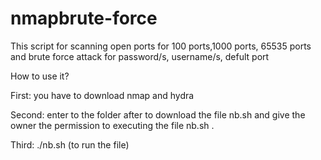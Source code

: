 # nmapbrute-force

This script for scanning open ports for 100 ports,1000 ports, 65535 ports and brute force attack for password/s, username/s, defult port

How to use it?

First: you have to download nmap and hydra

Second: enter to the folder after to download the file nb.sh and give the owner the permission to executing the file nb.sh .

Third: ./nb.sh (to run the file)
